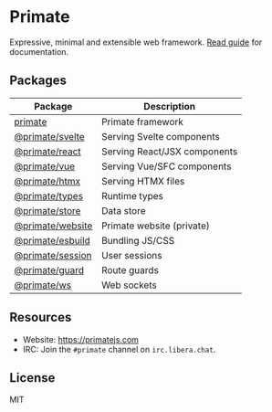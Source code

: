 # Primate 

Expressive, minimal and extensible web framework. [Read guide][guide] for
documentation.

## Packages

| Package                                     | Description                   |
|---------------------------------------------|-------------------------------|
|[primate](packages/primate)                  | Primate framework             |
|[@primate/svelte](packages/svelte)           | Serving Svelte components     |
|[@primate/react](packages/react)             | Serving React/JSX components  |
|[@primate/vue](packages/vue)                 | Serving Vue/SFC components    |
|[@primate/htmx](packages/htmx)               | Serving HTMX files            |
|[@primate/types](packages/types)             | Runtime types                 |
|[@primate/store](packages/store)             | Data store                    |
|[@primate/website](packages/website)         | Primate website (private)     |
|[@primate/esbuild](packages/esbuild)         | Bundling JS/CSS               |
|[@primate/session](packages/session)         | User sessions                 |
|[@primate/guard](packages/guard)             | Route guards                  |
|[@primate/ws](packages/ws)                   | Web sockets                   |

## Resources

* Website: https://primatejs.com
* IRC: Join the `#primate` channel on `irc.libera.chat`.

## License

MIT

[guide]: https://primatejs.com/guide/getting-started
